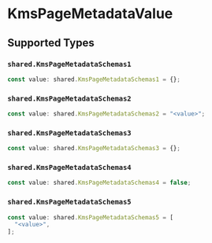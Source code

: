 # KmsPageMetadataValue


## Supported Types

### `shared.KmsPageMetadataSchemas1`

```typescript
const value: shared.KmsPageMetadataSchemas1 = {};
```

### `shared.KmsPageMetadataSchemas2`

```typescript
const value: shared.KmsPageMetadataSchemas2 = "<value>";
```

### `shared.KmsPageMetadataSchemas3`

```typescript
const value: shared.KmsPageMetadataSchemas3 = {};
```

### `shared.KmsPageMetadataSchemas4`

```typescript
const value: shared.KmsPageMetadataSchemas4 = false;
```

### `shared.KmsPageMetadataSchemas5`

```typescript
const value: shared.KmsPageMetadataSchemas5 = [
  "<value>",
];
```

